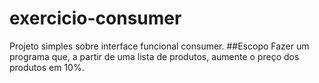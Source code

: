 # exercicio-consumer
Projeto simples sobre interface funcional consumer.
##Escopo
Fazer um programa que, a partir de uma lista de produtos, aumente o preço dos produtos em 10%.
